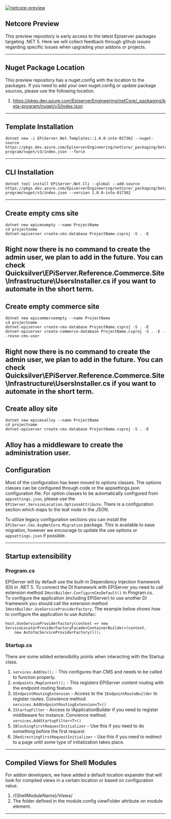 <a href="https://github.com/episerver/netcore-preview"><img src="http://ux.episerver.com/images/logo.png" title="netcore-preview" alt="netcore-preview"></a>

## Netcore Preview

This preview repository is early access to the latest Episerver packages targeting .NET 5. Here we will collect feedback through github issues regarding specific issues when upgrading your addons or projects.

---

## Nuget Package Location

This preview repository has a nuget.config with the location to the packages.  If you need to add your own nuget.config or update package sources, please use the following location.
  1.  https://pkgs.dev.azure.com/EpiserverEngineering/netCore/_packaging/beta-program/nuget/v3/index.json

---

## Template Installation

```
dotnet new -i EPiServer.Net.Templates::1.0.0-inte-017362 --nuget-source https://pkgs.dev.azure.com/EpiserverEngineering/netCore/_packaging/beta-program/nuget/v3/index.json --force
```
---

## CLI Installation

```
dotnet tool install EPiServer.Net.Cli --global --add-source https://pkgs.dev.azure.com/EpiserverEngineering/netCore/_packaging/beta-program/nuget/v3/index.json --version 1.0.0-inte-017362
```
---

## Create empty cms site

```
dotnet new epicmsempty --name ProjectName
cd projectname
dotnet-episerver create-cms-database ProjectName.csproj -S . -E 

```

Right now there is no command to create the admin user, we plan to add in the future.  You can check Quicksilver\EPiServer.Reference.Commerce.Site\Infrastructure\UsersInstaller.cs if you want to automate in the short term.
---

## Create empty commerce site

```
dotnet new epicommerceempty --name ProjectName
cd projectname
dotnet-episerver create-cms-database ProjectName.csproj -S . -E
dotnet-episerver create-commerce-database ProjectName.csproj -S . -E --reuse-cms-user
```

Right now there is no command to create the admin user, we plan to add in the future.  You can check Quicksilver\EPiServer.Reference.Commerce.Site\Infrastructure\UsersInstaller.cs if you want to automate in the short term.
---

## Create alloy site

```
dotnet new epicmsalloy --name ProjectName
cd projectname
dotnet-episerver create-cms-database ProjectName.csproj -S . -E
```

Alloy has a middleware to create the administration user.
---

## Configuration

Most of the configuration has been moved to options classes.  The options classes can be configured through code or the appsettings.json configuration file.  For option classes to be automatically configured from `appsettings.json`, please use the `EPiServer.ServiceLocation.OptionsAttribute`.  There is a configuration section which maps to the leaf node in the JSON.

To utilize legacy configuration sections you can install the `EPiServer.Cms.AspNetCore.Migration` package. This is available to ease migration, however we encourage to update the use options or `appsettings.json` if possible.

---

## Startup extensibility
### Program.cs
EPiServer will by default use the built-in Dependency Injection framework (DI) in .NET 5. To connect the DI framework with EPiServer you need to call extension method `IHostBuilder.ConfigureCmsDefault()` in Program.cs. <br/>
To configure the application (including EPiServer) to use another DI framework you should call the extension method `IHostBuilder.UseServiceProviderFactory`. The example below shows how to configure the application to use Autofac:

```
host.UseServiceProviderFactory(context => new  ServiceLocatorProviderFactoryFacade<ContainerBuilder>(context,
    new AutofacServiceProviderFactory()));
```

### Startup.cs
There are some added extensibility points when interacting with the Startup class.
  1.  `services.AddCms();` - This configures than CMS and needs to be called to function properly.
  2.  `endpoints.MapContent();` - This registers EPiServer content routing with the endpoint routing feature.
  3.  `IEndpointRoutingExtension` - Access to the `IEndpointRouteBuilder` to register routes. Convience method `services.AddEndpointRoutingExtension<T>()`
  4.  `IStartupFilter` - Access to IApplicationBuilder if you need to register middleware for instance.  Convience method `services.AddStartupFilter<T>()`
  5.  `IBlockingFirstRequestInitializer` - Use this if you need to do something before the first request
  6.  `IRedirectingFirstRequestInitializer` - Use this if you need to redirect to a page until some type of initialization takes place.

---

## Compiled Views for Shell Modules

For addon developers, we have added a default location expander that will look for compiled views in a certain location or based on configuration value.
  1.  /{ShellModuleName}/Views/
  2.  The folder defined in the module.config viewFolder attribute on module element.

---

